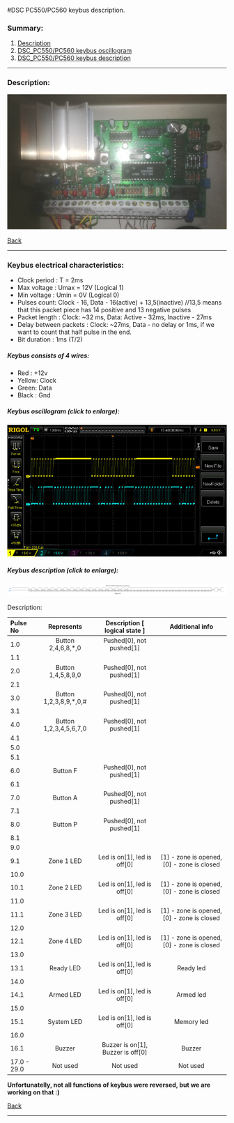 #DSC PC550/PC560 keybus description.

### Summary:

1. [Description](#description)
2. [DSC_PC550/PC560 keybus oscillogram](#oscillogram)
3. [DSC_PC550/PC560 keybus description](#keybus)

------------------------------------------------------------------------------------------------------------------
### Description:

![Panel](.docs/panels_photos/pc550_560.png) <!-- .element height="50%" width="50%" -->

[Back](#summary)

------------------------------------------------------------------------------------------------------------------
### Keybus electrical characteristics:

- Clock period : T = 2ms
- Max voltage : Umax = 12V (Logical 1)
- Min voltage : Umin = 0V (Logical 0)
- Pulses count: Clock - 16, Data - 16(active) + 13,5(inactive) //13,5 means that this packet piece has 14 positive and 13 negative pulses
- Packet length : Clock: ~32 ms, Data: Active - 32ms, Inactive - 27ms
- Delay between packets : Clock: ~27ms, Data - no delay or 1ms, if we want to count that half pulse in the end.
- Bit duration : 1ms (T/2)

##### Keybus consists of 4 wires:

- Red : +12v
- Yellow: Clock
- Green: Data
- Black : Gnd

##### Keybus oscillogram (click to enlarge):

![Oscillogram](.docs/oscilloscope_photos/pc550_560_oscillogram.jpg) <!-- .element height="50%" width="50%" -->

##### Keybus description (click to enlarge):

![Keybus](.docs/pc550_560_oscillogram.png) <!-- .element height="50%" width="50%" -->

Description:

| Pulse No | Represents | Description [ logical state ] | Additional info |
|:--------------|:----------------:|:----------------:|:----------------:|
|1.0|Button 2,4,6,8,*,0|Pushed[0], not pushed[1]|  |
|1.1| | | |
|2.0|Button 1,4,5,8,9,0|Pushed[0], not pushed[1]|  |
|2.1| | | |
|3.0|Button 1,2,3,8,9,*,0,#|Pushed[0], not pushed[1]|  |
|3.1| | | |
|4.0|Button 1,2,3,4,5,6,7,0|Pushed[0], not pushed[1]|  |
|4.1| | | |
|5.0| | | |
|5.1| | | |
|6.0|Button F|Pushed[0], not pushed[1]|  |
|6.1| | | |
|7.0|Button A|Pushed[0], not pushed[1]|  |
|7.1| | | |
|8.0|Button P|Pushed[0], not pushed[1]|  |
|8.1| | | |
|9.0| | | |
|9.1|Zone 1 LED|Led is on[1], led is off[0]| [1] - zone is opened, [0] - zone is closed |
|10.0| | | |
|10.1|Zone 2 LED|Led is on[1], led is off[0]| [1] - zone is opened, [0] - zone is closed |
|11.0| | | |
|11.1|Zone 3 LED|Led is on[1], led is off[0]| [1] - zone is opened, [0] - zone is closed |
|12.0| | | |
|12.1|Zone 4 LED|Led is on[1], led is off[0]| [1] - zone is opened, [0] - zone is closed |
|13.0| | | |
|13.1|Ready LED|Led is on[1], led is off[0]| Ready led |
|14.0| | | |
|14.1|Armed LED|Led is on[1], led is off[0]| Armed led |
|15.0| | | |
|15.1|System LED|Led is on[1], led is off[0]| Memory led |
|16.0| | | |
|16.1|Buzzer|Buzzer is on[1], Buzzer is off[0]| Buzzer |
|17.0 - 29.0| Not used | Not used | Not used |

**Unfortunatelly, not all functions of keybus were reversed, but we are working on that :)**


[Back](#summary)

------------------------------------------------------------------------------------------------------------------
